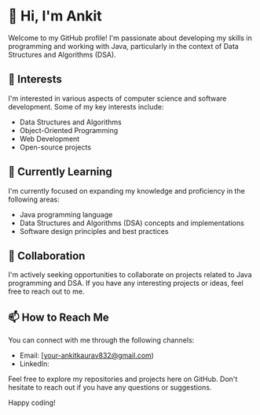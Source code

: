 # 👋 Hi, I'm Ankit 

Welcome to my GitHub profile! I'm passionate about developing my skills in programming and working with Java, particularly in the context of Data Structures and Algorithms (DSA).

## 👀 Interests
I'm interested in various aspects of computer science and software development. Some of my key interests include:
- Data Structures and Algorithms
- Object-Oriented Programming
- Web Development
- Open-source projects

## 🌱 Currently Learning
I'm currently focused on expanding my knowledge and proficiency in the following areas:
- Java programming language
- Data Structures and Algorithms (DSA) concepts and implementations
- Software design principles and best practices

## 💞️ Collaboration
I'm actively seeking opportunities to collaborate on projects related to Java programming and DSA. If you have any interesting projects or ideas, feel free to reach out to me.

## 📫 How to Reach Me
You can connect with me through the following channels:
- Email: [your-ankitkaurav832@gmail.com)
- LinkedIn:

Feel free to explore my repositories and projects here on GitHub. Don't hesitate to reach out if you have any questions or suggestions.

Happy coding!


<!---
